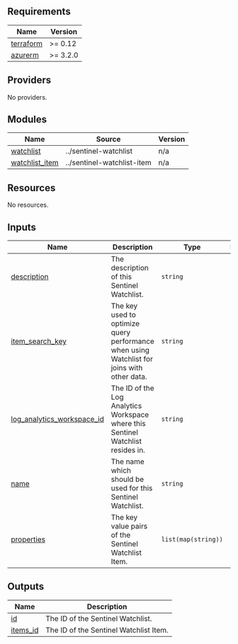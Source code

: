 <!-- BEGIN_TF_DOCS -->
## Requirements

| Name | Version |
|------|---------|
| <a name="requirement_terraform"></a> [terraform](#requirement\_terraform) | >= 0.12 |
| <a name="requirement_azurerm"></a> [azurerm](#requirement\_azurerm) | >= 3.2.0 |

## Providers

No providers.

## Modules

| Name | Source | Version |
|------|--------|---------|
| <a name="module_watchlist"></a> [watchlist](#module\_watchlist) | ../sentinel-watchlist | n/a |
| <a name="module_watchlist_item"></a> [watchlist\_item](#module\_watchlist\_item) | ../sentinel-watchlist-item | n/a |

## Resources

No resources.

## Inputs

| Name | Description | Type | Default | Required |
|------|-------------|------|---------|:--------:|
| <a name="input_description"></a> [description](#input\_description) | The description of this Sentinel Watchlist. | `string` | `null` | no |
| <a name="input_item_search_key"></a> [item\_search\_key](#input\_item\_search\_key) | The key used to optimize query performance when using Watchlist for joins with other data. | `string` | n/a | yes |
| <a name="input_log_analytics_workspace_id"></a> [log\_analytics\_workspace\_id](#input\_log\_analytics\_workspace\_id) | The ID of the Log Analytics Workspace where this Sentinel Watchlist resides in. | `string` | n/a | yes |
| <a name="input_name"></a> [name](#input\_name) | The name which should be used for this Sentinel Watchlist. | `string` | n/a | yes |
| <a name="input_properties"></a> [properties](#input\_properties) | The key value pairs of the Sentinel Watchlist Item. | `list(map(string))` | n/a | yes |

## Outputs

| Name | Description |
|------|-------------|
| <a name="output_id"></a> [id](#output\_id) | The ID of the Sentinel Watchlist. |
| <a name="output_items_id"></a> [items\_id](#output\_items\_id) | The ID of the Sentinel Watchlist Item. |
<!-- END_TF_DOCS -->

